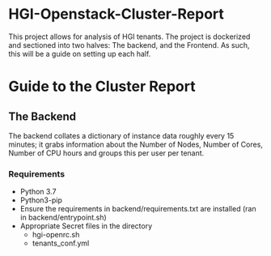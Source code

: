 # HGI-Openstack-Cluster-Report

This project allows for analysis of HGI tenants. The project is dockerized and sectioned into two halves: The backend, and the Frontend. As such, this will be a guide on setting up each half.


# Guide to the Cluster Report

## The Backend
The backend collates a dictionary of instance data roughly every 15 minutes; it grabs information about the Number of Nodes, Number of Cores, Number of CPU hours and groups this per user per tenant.

### Requirements
 * Python 3.7
 * Python3-pip
 * Ensure the requirements in backend/requirements.txt are installed (ran in backend/entrypoint.sh)
 * Appropriate Secret files in the directory
     * hgi-openrc.sh
     * tenants_conf.yml
